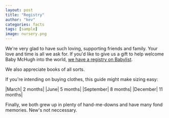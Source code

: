 ```yaml
---
layout: post
title: "Registry"
author: "kev"
categories: facts
tags: [sample]
image: nursery.png
---
```

We're very glad to have such loving, supporting friends and family. Your love and time is all we ask for. If you'd like to give us a gift to help welcome Baby McHugh into the world, [we have a registry on Babylist](my.babylist.com/jonna-mchugh). 

We also appreciate books of all sorts.

If you're intending on buying clothes, this guide might make sizing easy: 

|March| 2 months|
|June| 5 months|
|September| 8 months|
|December| 11 months|

Finally, we both grew up in plenty of hand-me-downs and have many fond memories. New's not neccessary.
